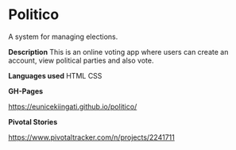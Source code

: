 # Politico

A system for managing elections.

**Description**
This is an online voting app where users can create an account, view political parties and also vote.

**Languages used**
HTML
CSS

**GH-Pages**

https://eunicekiingati.github.io/politico/

**Pivotal Stories**

https://www.pivotaltracker.com/n/projects/2241711
